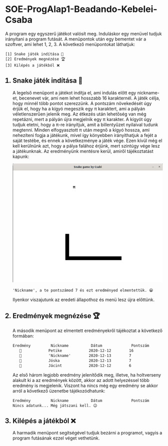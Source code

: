 # SOE-ProgAlap1-Beadando-Kebelei-Csaba
A program egy egyszerű játékot valósít meg. Induláskor egy menüvel tudjuk irányítani a program futását. A menüpontok után egy bementet vár a szoftver, ami lehet 1, 2, 3. A következő menüpontokat láthatjuk:

    [1] Snake játék indítása 🐍
    [2] Eredmények megnézése 🏆
    [3] Kilépés a játékból ❌

<ol>
<h2><li>Snake játék indítása 🐍</h2>
<p> A legelső menüpont a játékot indítja el, ami indulás előtt egy nickname-et, becenevet vár, ami nem lehet hosszabb 16 karakternél. A játék célja, hogy minnél több pontot szerezzünk. A pontszám növekedését úgy érjük el, hogy ha a kígyó megeszik egy π karaktert, ami a pályán véletlenszerűen jelenik meg. Az étkezés után lehetőség van még repetázni, mert a pályán újra megjelnik egy π karakter. A kígyót úgy tudjuk etetni, hogy a π-re irányítjuk, amit a billentyűzet nyilaival tudunk megtenni. Minden elfogyasztott π után megnő a kígyó hossza, ami nehezíteni fogja a játékunk, mivel így könyebben irányíthatjuk a fejét a saját testébe, és ennek a következménye a játék vége. Ezen kívül még el kell kerülnünk azt, hogy a pálya falához érjünk, mert szintúgy vége lesz a játékunknak. Az eredményünk mentésre kerül, amiről tájékoztatást kapunk:</p>

![](gameplay.jpg)

    'Nickname', a te pontszámod 7 és ezt eredményed elmentettük. 😁

<p>Ilyenkor viszajutunk az eredeti állapothoz és menü lesz újra előttünk.</p></li>
<h2><li>Eredmények megnézése 🏆</h2>
<p>A második menüpont az elmentett eredményekről tájékoztat a következő formában:</p>

    Eredmény         Nickname          Dátum             Pontszám
       🥇            Petike            2020-12-12        16
       🥈            'Nickname'        2020-12-13        7
       🥈            Jóska             2020-12-13        7
       🥉            Jácint            2020-12-12        6

<p>Az első három legjobb eredmény jelenítődik meg, illetve, ha holtverseny alakult ki a az eredmények között, akkor az adott helyezéssel több eredmény is megjelenik. Viszont ha nincs még egy eredmény se akkor arról a következő üzenetbe tájékozódhatunk:</p>

    Eredmény         Nickname          Dátum             Pontszám
    Nincs adatunk... Még játszani kell. 😉
</li>

<h2><li>Kilépés a játékból ❌</h2>
<p>A harmadik menüpont segítségével tudjuk bezárni a programot, vagyis a program futásának ezzel véget vethetünk.</p>